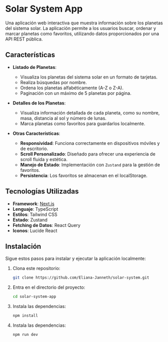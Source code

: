 # Solar System App

Una aplicación web interactiva que muestra información sobre los planetas del sistema solar. La aplicación permite a los usuarios buscar, ordenar y marcar planetas como favoritos, utilizando datos proporcionados por una API REST pública.

## Características

- **Listado de Planetas**:
  - Visualiza los planetas del sistema solar en un formato de tarjetas.
  - Realiza búsquedas por nombre.
  - Ordena los planetas alfabéticamente (A-Z o Z-A).
  - Paginación con un máximo de 5 planetas por página.

- **Detalles de los Planetas**:
  - Visualiza información detallada de cada planeta, como su nombre, masa, distancia al sol y número de lunas.
  - Marca planetas como favoritos para guardarlos localmente.

- **Otras Características**:
  - **Responsividad**: Funciona correctamente en dispositivos móviles y de escritorio.
  - **Scroll Personalizado**: Diseñado para ofrecer una experiencia de scroll fluida y estética.
  - **Manejo de Estado**: Implementación con `Zustand` para la gestión de favoritos.
  - **Persistencia**: Los favoritos se almacenan en el localStorage.

## Tecnologías Utilizadas

- **Framework**: [Next.js](https://nextjs.org/)
- **Lenguaje**: TypeScript
- **Estilos**: Tailwind CSS
- **Estado**: Zustand
- **Fetching de Datos**: React Query
- **Iconos**: Lucide React

## Instalación

Sigue estos pasos para instalar y ejecutar la aplicación localmente:

1. Clona este repositorio:
   ```bash
   git clone https://github.com/Eliana-Janneth/solar-system.git
2. Entra en el directorio del proyecto:
   ```bash
   cd solar-system-app
3. Instala las dependencias:
   ```bash
   npm install
4. Instala las dependencias:
   ```bash
   npm run dev
